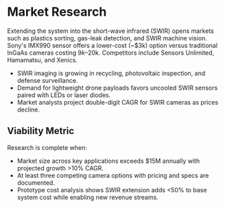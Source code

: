 # Market Research

Extending the system into the short-wave infrared (SWIR) opens markets such as plastics sorting, gas-leak detection, and SWIR machine vision. Sony's IMX990 sensor offers a lower-cost (~$3k) option versus traditional InGaAs cameras costing $9k–$20k. Competitors include Sensors Unlimited, Hamamatsu, and Xenics.

- SWIR imaging is growing in recycling, photovoltaic inspection, and defense surveillance.
- Demand for lightweight drone payloads favors uncooled SWIR sensors paired with LEDs or laser diodes.
- Market analysts project double-digit CAGR for SWIR cameras as prices decline.

## Viability Metric
Research is complete when:
- Market size across key applications exceeds $15M annually with projected growth >10% CAGR.
- At least three competing camera options with pricing and specs are documented.
- Prototype cost analysis shows SWIR extension adds <50% to base system cost while enabling new revenue streams.
